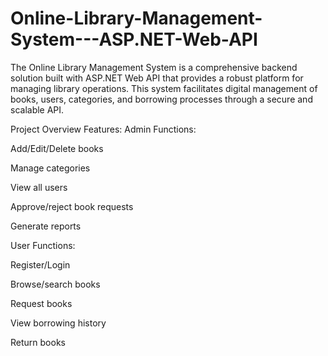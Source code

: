 # Online-Library-Management-System---ASP.NET-Web-API
The Online Library Management System is a comprehensive backend solution built with ASP.NET Web API that provides a robust platform for managing library operations. This system facilitates digital management of books, users, categories, and borrowing processes through a secure and scalable API.


Project Overview
Features:
Admin Functions:

Add/Edit/Delete books

Manage categories

View all users

Approve/reject book requests

Generate reports

User Functions:

Register/Login

Browse/search books

Request books

View borrowing history

Return books

